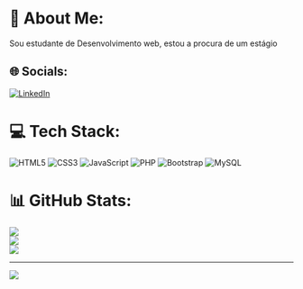 # 💫 About Me:
Sou estudante de Desenvolvimento web, estou a procura de um estágio


## 🌐 Socials:
[![LinkedIn](https://img.shields.io/badge/LinkedIn-%230077B5.svg?logo=linkedin&logoColor=white)](https://linkedin.com/in/https://www.linkedin.com/in/marcelo-mesquita-82a475265/) 

# 💻 Tech Stack:
![HTML5](https://img.shields.io/badge/html5-%23E34F26.svg?style=for-the-badge&logo=html5&logoColor=white) ![CSS3](https://img.shields.io/badge/css3-%231572B6.svg?style=for-the-badge&logo=css3&logoColor=white) ![JavaScript](https://img.shields.io/badge/javascript-%23323330.svg?style=for-the-badge&logo=javascript&logoColor=%23F7DF1E) ![PHP](https://img.shields.io/badge/php-%23777BB4.svg?style=for-the-badge&logo=php&logoColor=white) ![Bootstrap](https://img.shields.io/badge/bootstrap-%23563D7C.svg?style=for-the-badge&logo=bootstrap&logoColor=white) ![MySQL](https://img.shields.io/badge/mysql-%2300f.svg?style=for-the-badge&logo=mysql&logoColor=white)
# 📊 GitHub Stats:
![](https://github-readme-stats.vercel.app/api?username=MrMesquita&theme=nightowl&hide_border=false&include_all_commits=false&count_private=false)<br/>
![](https://github-readme-streak-stats.herokuapp.com/?user=MrMesquita&theme=nightowl&hide_border=false)<br/>
![](https://github-readme-stats.vercel.app/api/top-langs/?username=MrMesquita&theme=nightowl&hide_border=false&include_all_commits=false&count_private=false&layout=compact)

---
[![](https://visitcount.itsvg.in/api?id=MrMesquita&icon=0&color=0)](https://visitcount.itsvg.in)

<!-- Proudly created with GPRM ( https://gprm.itsvg.in ) -->